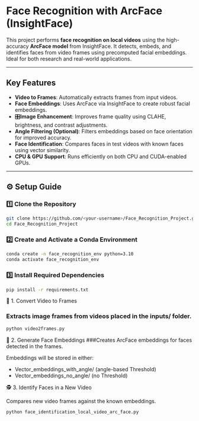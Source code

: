 # Face Recognition with ArcFace (InsightFace)

This project performs **face recognition on local videos** using the high-accuracy **ArcFace model** from InsightFace. It detects, embeds, and identifies faces from video frames using precomputed facial embeddings. Ideal for both research and real-world applications.

---

## Key Features

- **Video to Frames**: Automatically extracts frames from input videos.
- **Face Embeddings**: Uses ArcFace via InsightFace to create robust facial embeddings.
- 🎛**Image Enhancement**: Improves frame quality using CLAHE, brightness, and contrast adjustments.
- **Angle Filtering (Optional)**: Filters embeddings based on face orientation for improved accuracy.
- **Face Identification**: Compares faces in test videos with known faces using vector similarity.
- **CPU & GPU Support**: Runs efficiently on both CPU and CUDA-enabled GPUs.

---

## ⚙️ Setup Guide

### 1️⃣ Clone the Repository

```bash
git clone https://github.com/<your-username>/Face_Recognition_Project.git
cd Face_Recognition_Project
```

### 2️⃣ Create and Activate a Conda Environment

```bash
conda create -n face_recognition_env python=3.10
conda activate face_recognition_env
```

### 3️⃣ Install Required Dependencies

```bash
pip install -r requirements.txt
```

🔁 1. Convert Video to Frames

### Extracts image frames from videos placed in the inputs/ folder.
```bash
python video2frames.py
```

🧬 2. Generate Face Embeddings
###Creates ArcFace embeddings for faces detected in the frames.

Embeddings will be stored in either:

- Vector_embeddings_with_angle/ (angle-based Threshold)
- Vector_embeddings_no_angle/ (no Threshold)

🕵 3. Identify Faces in a New Video

Compares new video frames against the known embeddings.
```bash
python face_identification_local_video_arc_face.py
```



